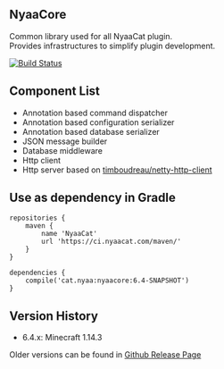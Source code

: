 ## NyaaCore
Common library used for all NyaaCat plugin.  
Provides infrastructures to simplify plugin development.

[![Build Status](https://ci.nyaacat.com/job/NyaaCore/badge/icon)](https://ci.nyaacat.com/job/NyaaCore/)
## Component List

- Annotation based command dispatcher
- Annotation based configuration serializer
- Annotation based database serializer
- JSON message builder
- Database middleware
- Http client
- Http server based on [timboudreau/netty-http-client](https://github.com/timboudreau/netty-http-client)

## Use as dependency in Gradle

```
repositories {
    maven {
        name 'NyaaCat'
        url 'https://ci.nyaacat.com/maven/'
    }
}

dependencies {
    compile('cat.nyaa:nyaacore:6.4-SNAPSHOT')
}
```

## Version History
- 6.4.x: Minecraft 1.14.3

Older versions can be found in [Github Release Page](https://github.com/NyaaCat/NyaaCore/releases)
